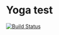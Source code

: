 # Yoga test
[![Build Status](https://travis-ci.com/s-grig/test_git_4.svg?branch=master)](https://travis-ci.com/s-grig/test_git_4)

